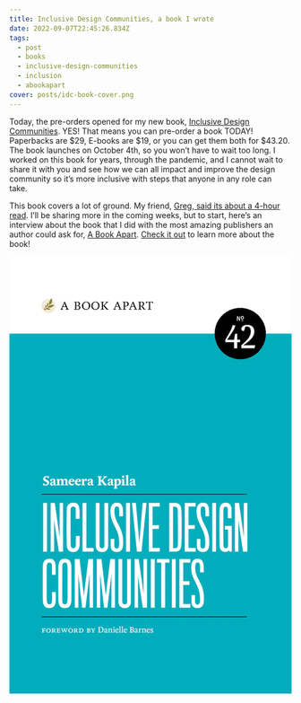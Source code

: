 ```yaml
---
title: Inclusive Design Communities, a book I wrote
date: 2022-09-07T22:45:26.834Z
tags:
  - post
  - books
  - inclusive-design-communities
  - inclusion
  - abookapart
cover: posts/idc-book-cover.png
---
```

Today, the pre-orders opened for my new book, [Inclusive Design Communities](https://abookapart.com/products/inclusive-design-communities). YES! That means you can pre-order a book TODAY! Paperbacks are $29, E-books are $19, or you can get them both for $43.20. The book launches on October 4th, so you won’t have to wait too long. I worked on this book for years, through the pandemic, and I cannot wait to share it with you and see how we can all impact and improve the design community so it’s more inclusive with steps that anyone in any role can take.

This book covers a lot of ground. My friend, [Greg, said its about a 4-hour read](https://twitter.com/Brilliantcrank/status/1567583690557128704). I’ll be sharing more in the coming weeks, but to start, here’s an interview about the book that I did with the most amazing publishers an author could ask for, [A Book Apart](https://abookapart.com/). [Check it out](https://abookapart.com/blogs/press/meet-the-book-inclusive-design-communities) to learn more about the book!

![A aqua-colored cover for the book "Inclusive Design Communities by Sameera Kapila, published with A Book Apart (their 42th book), and a foreword by Danielle Barnes](/static/img/posts/idc-book-cover.png "IDC book cover")